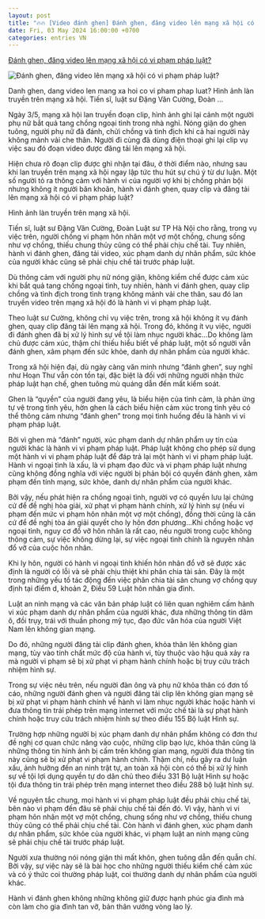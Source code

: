 ```yaml
---
layout: post
title: "🔥🔥 [Video đánh ghen] Đánh ghen, đăng video lên mạng xã hội có vi phạm pháp luật?"
date: Fri, 03 May 2024 16:00:00 +0700
categories: entries VN
---
```

[Đánh ghen, đăng video lên mạng xã hội có vi phạm pháp luật?](https://kienthuc.net.vn/xa-hoi/danh-ghen-dang-video-len-mang-xa-hoi-co-vi-pham-phap-luat-1986140.html)

![Đánh ghen, đăng video lên mạng xã hội có vi phạm pháp luật?](https://images.kienthuc.net.vn/zoom/800/Uploaded/haininh/2024_05_03/luat-su-dang-van-cuong-3_WOGF.jpeg)

Danh ghen, dang video len mang xa hoi co vi pham phap luat? Hình ảnh làn truyền trên mạng xã hội. Tiến sĩ, luật sư Đặng Văn Cường, Đoàn ...

Ngày 3/5, mạng xã hội lan truyền đoạn clip, hình ảnh ghi lại cảnh một người phụ nữ bắt quả tang chồng ngoại tình trong nhà nghỉ. Nóng giận do ghen tuông, người phụ nữ đã đánh, chửi chồng và tình địch khi cả hai người này không mảnh vải che thân. Người đi cùng đã dùng điện thoại ghi lại clip vụ việc sau đó đoạn video được đăng tải lên mạng xã hội.



Hiện chưa rõ đoạn clip được ghi nhận tại đâu, ở thời điểm nào, nhưng sau khi lan truyền trên mạng xã hội ngay lập tức thu hút sự chú ý từ dư luận. Một số người tỏ ra thông cảm với hành vi của người vợ khi bị chồng phản bội nhưng không ít người băn khoăn, hành vi đánh ghen, quay clip và đăng tải lên mạng xã hội có vi phạm pháp luật?

Hình ảnh làn truyền trên mạng xã hội.

Tiến sĩ, luật sư Đặng Văn Cường, Đoàn Luật sư TP Hà Nội cho rằng, trong vụ việc trên, người chồng vi phạm hôn nhân một vợ một chồng, chung sống như vợ chồng, thiếu chung thủy cũng có thể phải chịu chế tài. Tuy nhiên, hành vi đánh ghen, đăng tải video, xúc phạm danh dự nhân phẩm, sức khỏe của người khác cũng sẽ phải chịu chế tài trước pháp luật.

Dù thông cảm với người phụ nữ nóng giận, không kiềm chế được cảm xúc khi bắt quả tang chồng ngoại tình, tuy nhiên, hành vi đánh ghen, quay clip chồng và tình địch trong tình trạng không mảnh vải che thân, sau đó lan truyền video trên mạng xã hội đó là hành vi vi phạm pháp luật.

Theo luật sư Cường, không chỉ vụ việc trên, trong xã hội không ít vụ đánh ghen, quay clip đăng tải lên mạng xã hội. Trong đó, không ít vụ việc, người đi đánh ghen đã bị xử lý hình sự về tội làm nhục người khác…Do không làm chủ được cảm xúc, thậm chí thiếu hiểu biết về pháp luật, một số người vẫn đánh ghen, xâm phạm đến sức khỏe, danh dự nhân phẩm của người khác.

Trong xã hội hiện đại, dù ngày càng văn minh nhưng “đánh ghen”, suy nghĩ như Hoạn Thư vẫn còn tồn tại, đặc biệt là đối với những người nhận thức pháp luật hạn chế, ghen tuông mù quáng dẫn đến mất kiểm soát.

Ghen là “quyền” của người đang yêu, là biểu hiện của tình cảm, là phản ứng tự vệ trong tình yêu, hờn ghen là cách biểu hiện cảm xúc trong tình yêu có thể thông cảm nhưng “đánh ghen” trong mọi tình huống đều là hành vi vi phạm pháp luật.

Bởi vì ghen mà “đánh” người, xúc phạm danh dự nhân phẩm uy tín của người khác là hành vi vi phạm pháp luật. Pháp luật không cho phép sử dụng một hành vi vi phạm pháp luật để đáp trả lại một hành vi vi phạm pháp luật. Hành vi ngoại tình là xấu, là vi phạm đạo đức và vi phạm pháp luật nhưng cũng không đồng nghĩa với việc người bị phản bội có quyền đánh ghen, xâm phạm đến tính mạng, sức khỏe, danh dự nhân phẩm của người khác.

Bởi vậy, nếu phát hiện ra chồng ngoại tình, người vợ có quyền lưu lại chứng cứ để đề nghị hòa giải, xử phạt vi phạm hành chính, xử lý hình sự (nếu vi phạm đến mức vi phạm hôn nhân một vợ một chồng), đồng thời cũng là căn cứ để đề nghị tòa án giải quyết cho ly hôn đơn phương…Khi chồng hoặc vợ ngoại tình, nguy cơ đổ vỡ hôn nhân là rất cao, nếu người trong cuộc không thông cảm, sự việc không dừng lại, sự việc ngoại tình chính là nguyên nhân đổ vỡ của cuộc hôn nhân.

Khi ly hôn, người có hành vi ngoại tình khiến hôn nhân đổ vỡ sẽ được xác định là người có lỗi và sẽ phải chịu thiệt khi phân chia tài sản. Đây là một trong những yếu tố tác động đến việc phân chia tài sản chung vợ chồng quy định tại điểm d, khoản 2, Điều 59 Luật hôn nhân gia đình.

Luật an ninh mạng và các văn bản pháp luật có liên quan nghiêm cấm hành vi xúc phạm danh dự nhân phẩm của người khác, đưa những thông tin dâm ô, đồi trụy, trái với thuần phong mỹ tục, đạo đức văn hóa của người Việt Nam lên không gian mạng.

Do đó, những người đăng tải clip đánh ghen, khỏa thân lên không gian mạng, tùy vào tính chất mức độ của hành vi, tùy thuộc vào hậu quả xảy ra mà người vi phạm sẽ bị xử phạt vi phạm hành chính hoặc bị truy cứu trách nhiệm hình sự.

Trong sự việc nêu trên, nếu người đàn ông và phụ nữ khỏa thân có đơn tố cáo, những người đánh ghen và người đăng tải clip lên không gian mạng sẽ bị xử phạt vi phạm hành chính về hành vi làm nhục người khác hoặc hành vi đưa thông tin trái phép trên mạng internet với mức chế tài là sự phạt hành chính hoặc truy cứu trách nhiệm hình sự theo điều 155 Bộ luật Hình sự.

Trường hợp những người bị xúc phạm danh dự nhân phẩm không có đơn thư đề nghị cơ quan chức năng vào cuộc, những clip bạo lực, khỏa thân cũng là những thông tin hình ảnh bị cấm trên không gian mạng, người đưa thông tin này cũng sẽ bị xử phạt vi phạm hành chính. Thậm chí, nếu gây ra dư luận xấu, ảnh hưởng đến an ninh trật tự, an toàn xã hội còn có thể bị xử lý hình sự về tội lợi dụng quyền tự do dân chủ theo điều 331 Bộ luật Hình sự hoặc tội đưa thông tin trái phép trên mạng internet theo điều 288 bộ luật hình sự.

Về nguyên tắc chung, mọi hành vi vi phạm pháp luật đều phải chịu chế tài, bên nào vi phạm đến đâu sẽ phải chịu chế tài đến đó. Vì vậy, hành vi vi phạm hôn nhân một vợ một chồng, chung sống như vợ chồng, thiếu chung thủy cũng có thể phải chịu chế tài. Còn hành vi đánh ghen, xúc phạm danh dự nhân phẩm, sức khỏe của người khác, vi phạm luật an ninh mạng cũng sẽ phải chịu chế tài trước pháp luật.

Người xưa thường nói nóng giận thì mất khôn, ghen tuông dẫn đến quẫn chí. Bởi vậy, sự việc này sẽ là bài học cho những người thiếu kiểm chế cảm xúc và có ý thức coi thường pháp luật, coi thường danh dự nhân phẩm của người khác.

Hành vi đánh ghen không những không giữ được hạnh phúc gia đình mà còn làm cho gia đình tan vỡ, bản thân vướng vòng lao lý.

